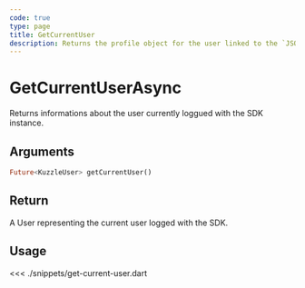```yaml
---
code: true
type: page
title: GetCurrentUser
description: Returns the profile object for the user linked to the `JSON Web Token`.
---
```


# GetCurrentUserAsync

Returns informations about the user currently loggued with the SDK instance.

## Arguments

```dart
Future<KuzzleUser> getCurrentUser()
```

## Return

A User representing the current user logged with the SDK.

## Usage

<<< ./snippets/get-current-user.dart
